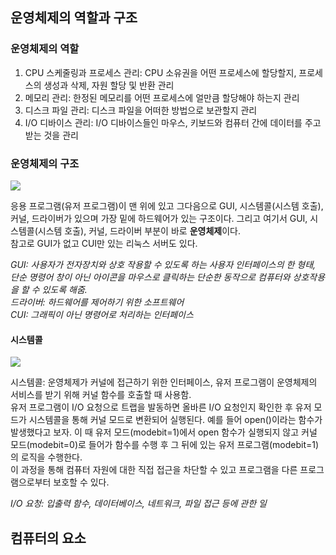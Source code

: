 ## 운영체제의 역할과 구조
### 운영체제의 역할
1. CPU 스케줄링과 프로세스 관리: CPU 소유권을 어떤 프로세스에 할당할지, 프로세스의 생성과 삭제, 자원 할당 및 반환 관리
2. 메모리 관리: 한정된 메모리를 어떤 프로세스에 얼만큼 할당해야 하는지 관리
3. 디스크 파일 관리: 디스크 파일을 어떠한 방법으로 보관할지 관리
4. I/O 디바이스 관리: I/O 디바이스들인 마우스, 키보드와 컴퓨터 간에 데이터를 주고받는 것을 관리

### 운영체제의 구조
<img src="https://user-images.githubusercontent.com/91110192/198515878-9a8085fc-8e02-4f8a-ad6d-cac9c0e55278.png">

응용 프로그램(유저 프로그램)이 맨 위에 있고 그다음으로 GUI, 시스템콜(시스템 호출), 커널, 드라이버가 있으며 가장 밑에 하드웨어가 있는 구조이다. 그리고 여기서 GUI, 시스템콜(시스템 호출), 커널, 드라이버 부분이 바로 **운영체제**이다.  
참고로 GUI가 없고 CUI만 있는 리눅스 서버도 있다.  
  
_GUI: 사용자가 전자장치와 상호 작용할 수 있도록 하는 사용자 인터페이스의 한 형태, 단순 명령어 창이 아닌 아이콘을 마우스로 클릭하는 단순한 동작으로 컴퓨터와 상호작용을 할 수 있도록 해줌.  
드라이버: 하드웨어를 제어하기 위한 소프트웨어  
CUI: 그래픽이 아닌 명령어로 처리하는 인터페이스_

#### 시스템콜
<img src="https://user-images.githubusercontent.com/91110192/198524673-98aafd95-1efe-4876-9b71-511d16c74d5d.png">

시스템콜: 운영체제가 커널에 접근하기 위한 인터페이스, 유저 프로그램이 운영체제의 서비스를 받기 위해 커널 함수를 호출할 때 사용함.   
유저 프로그램이 I/O 요청으로 트랩을 발동하면 올바른 I/O 요청인지 확인한 후 유저 모드가 시스템콜을 통해 커널 모드로 변환되어 실행된다. 예를 들어 open()이라는 함수가 발생했다고 보자. 이 때 유저 모드(modebit=1)에서 open 함수가 실행되지 않고 커널 모드(modebit=0)로 들어가 함수를 수행 후 그 뒤에 있는 유저 프로그램(modebit=1)의 로직을 수행한다.  
이 과정을 통해 컴퓨터 자원에 대한 직접 접근을 차단할 수 있고 프로그램을 다른 프로그램으로부터 보호할 수 있다.  
  
_I/O 요청: 입출력 함수, 데이터베이스, 네트워크, 파일 접근 등에 관한 일_  

## 컴퓨터의 요소
